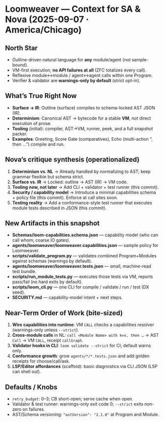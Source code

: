 # Loomweaver — Context for SA & Nova (2025-09-07 · America/Chicago)

## North Star

- Outline-driven natural language for **any** module/agent (not sample-bound).
- VM-first execution; **no API failures at all** (ZFC totalizes every call).
- Reflexive module↔module / agent↔agent calls within one Program.
- Verifier & validator are **warnings-only by default** (strict opt-in).

## What’s True Right Now

- **Surface → IR**: Outline (surface) compiles to schema-locked AST JSON (IR).
- **Determinism**: Canonical AST → bytecode for a stable **VM**, not direct execution of prose.
- **Tooling** (initial): compiler, AST→VM, runner, peek, and a full snapshot packer.
- **Examples**: Greeting, Score Gate (comparatives), Echo (multi-action “, then …”) compile and run.

## Nova’s critique synthesis (operationalized)

1. **Determinism vs. NL** → Already handled by normalizing to AST; keep grammar flexible but schema strict.
2. **Surface vs. IR** → Locked: outline → AST (IR) → VM code.
3. **Tooling now, not later** → Add CLI + validator + test runner (this commit).
4. **Security / capability model** → Introduce a minimal capabilities schema + policy file (this commit). Enforce at call sites soon.
5. **Testing reality** → Add a conformance-style test runner that executes module tests described in JSON (this commit).

## New Artifacts in this snapshot

- **Schemas/loom-capabilities.schema.json** — capability model (who can call whom; coarse IO gates).
- **agents/loomweaver/loomweaver.capabilities.json** — sample policy for Loomweaver.
- **scripts/validate_program.py** — validates combined Program+Modules against schemas (warnings by default).
- **agents/loomweaver/loomweaver.tests.json** — small, machine-read test bundle.
- **scripts/run_module_tests.py** — executes those tests via VM, reports pass/fail (no hard exits by default).
- **scripts/loom_cli.py** — one CLI for compile / validate / run / test (DX seed).
- **SECURITY.md** — capability-model intent + next steps.

## Near-Term Order of Work (bite-sized)

1. **Wire capabilities into runtime**: VM `CALL` checks a capabilities resolver (warnings-only unless `--strict`).
2. **Cross-module calls** in NL: `call <Module Name> with k=v, then …` → AST `Call` → VM `CALL`, receipt `callGraph`.
3. **Validator hooks in CLI**: `loom validate --strict` for CI; default warns only.
4. **Conformance growth**: grow `agents/*/*.tests.json` and add golden receipts for choose/call/ask.
5. **LSP/Editor affordances** (scaffold): basic diagnostics via CLI JSON (LSP can shell out).

## Defaults / Knobs

- `retry_budget`: 0–3; CB short-open; serve cache when open.
- Validator & test runner: warnings-only exit code 0; `--strict` exits non-zero on failures.
- AST/Schema versioning: `"astVersion": "2.1.0"` at Program and Module.

